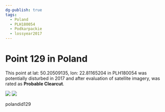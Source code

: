 ```yaml
---
dg-publish: true
tags:
  - Poland
  - PLH180054
  - Podkarpackie
  - lossyear2017
---
```


# Point 129 in Poland

This point at lat: 50.20509135, lon: 22.81165204 in PLH180054 was potentially disturbed in 2017 and after evaluation of satellite imagery, was rated as **Probable Clearcut**.

<div class='juxtapose' data-showcredits='false'>
<img src='https://baserow-backend-production20240528124524339000000001.s3.amazonaws.com/user_files/3I3Q4HwIZkOfsKhQ6pbTfWNxC6C17kci_9679536ed119b0f83a1a48493a4921898d3aa65c26be9540887ea203decb4920.png' data-label='October 2008' />
<img src='https://baserow-backend-production20240528124524339000000001.s3.amazonaws.com/user_files/MggiW48SsaNq0Gz5tfHYimNXxXOY2nZE_10873ab11c2ce6dbe5be4b3923dfa25e2befe06fa364d583e328f2f32695261e.png' data-label='October 2019' />
</div>

polandid129